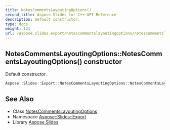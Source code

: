 ```yaml
---
title: NotesCommentsLayoutingOptions()
second_title: Aspose.Slides for C++ API Reference
description: Default constructor.
type: docs
weight: 131
url: /aspose.slides.export/notescommentslayoutingoptions/notescommentslayoutingoptions/
---
```

## NotesCommentsLayoutingOptions::NotesCommentsLayoutingOptions() constructor


Default constructor.

```cpp
Aspose::Slides::Export::NotesCommentsLayoutingOptions::NotesCommentsLayoutingOptions()
```

## See Also

* Class [NotesCommentsLayoutingOptions](../)
* Namespace [Aspose::Slides::Export](../../)
* Library [Aspose.Slides](../../../)